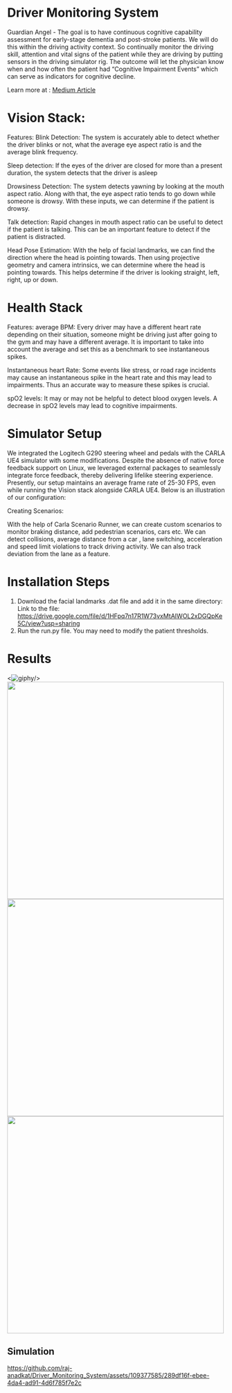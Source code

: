 # Driver Monitoring System
Guardian Angel - The goal is to have continuous cognitive capability assessment for early-stage dementia and post-stroke patients. We will do this within the driving activity context.
So continually monitor the driving skill, attention and vital signs of the patient while they are driving by putting sensors in the driving simulator rig.
The outcome will let the physician know when and how often the patient had “Cognitive Impairment Events” which can serve as indicators for cognitive decline.

Learn more at : [Medium Article](https://medium.com/adventures-in-autonomous-vehicles/guardian-angel-shared-autonomy-safety-system-for-drivers-with-compromised-cognitive-3826c822c0b)

# Vision Stack:

Features: 
Blink Detection: The system is accurately able to detect whether the driver blinks or not, what the average eye aspect ratio is and the average blink frequency.

Sleep detection: If the eyes of the driver are closed for more than a present duration, the system detects that the driver is asleep

Drowsiness Detection: The system detects yawning by looking at the mouth aspect ratio. Along with that, the eye aspect ratio tends to go down while someone is drowsy. With these inputs, we can determine if the patient is drowsy.

Talk detection: Rapid changes in mouth aspect ratio can be useful to detect if the patient is talking. This can be an important feature to detect if the patient is distracted.

Head Pose Estimation: With the help of facial landmarks, we can find the direction where the head is pointing towards. Then using projective geometry and camera intrinsics, we can determine where the head is pointing towards. This helps determine if the driver is looking straight, left, right, up or down.

# Health Stack

Features:
average BPM: Every driver may have a different heart rate depending on their situation, someone might be driving just after going to the gym and may have a different average. It is important to take into account the average and set this as a benchmark to see instantaneous spikes.

Instantaneous heart Rate: Some events like stress, or road rage incidents may cause an instantaneous spike in the heart rate and this may lead to impairments. Thus an accurate way to measure these spikes is crucial.

spO2 levels: It may or may not be helpful to detect blood oxygen levels. A decrease in spO2 levels may lead to cognitive impairments.

# Simulator Setup

We integrated the Logitech G290 steering wheel and pedals with the CARLA UE4 simulator with some modifications. Despite the absence of native force feedback support on Linux, we leveraged external packages to seamlessly integrate force feedback, thereby delivering lifelike steering experience. Presently, our setup maintains an average frame rate of 25-30 FPS, even while running the Vision stack alongside CARLA UE4. Below is an illustration of our configuration:

Creating Scenarios:

With the help of Carla Scenario Runner, we can create custom scenarios  to monitor braking distance, add pedestrian scenarios, cars etc. We can detect collisions, average distance from a car , lane switching, acceleration and speed limit violations to track driving activity. We can also track deviation from the lane as a feature.

# Installation Steps
1) Download the facial landmarks .dat file and add it in the same directory:
Link to the file: https://drive.google.com/file/d/1HFpq7n17R1W73vxMtAIWOL2xDGQpKe5C/view?usp=sharing
2) Run the run.py file. You may need to modify the patient thresholds.

# Results
<![giphy](https://github.com/raj-anadkat/Driver_Monitoring_System/assets/109377585/4dd7b747-d5a8-4117-924e-3eb312d1a053)/>
<img src="https://github.com/raj-anadkat/Driver_Monitoring_System/assets/109377585/c7cc0fa7-cbf9-4bdc-b95f-dbd34d57933c" width="500"/>
<img src="https://github.com/raj-anadkat/Driver_Monitoring_System/assets/109377585/88d36319-1109-498c-808f-4a482e5c4be7" width="500"/>
<img src="https://github.com/raj-anadkat/Driver_Monitoring_System/assets/109377585/837d6886-b0e0-4ac1-b834-a46e539432da" width="500"/>


## Simulation
https://github.com/raj-anadkat/Driver_Monitoring_System/assets/109377585/289df16f-ebee-4da4-ad91-4d6f785f7e2c



